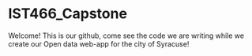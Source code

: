 # IST466_Capstone


Welcome! This is our github, come see the code we are writing while we create our Open data web-app for the city of Syracuse!
